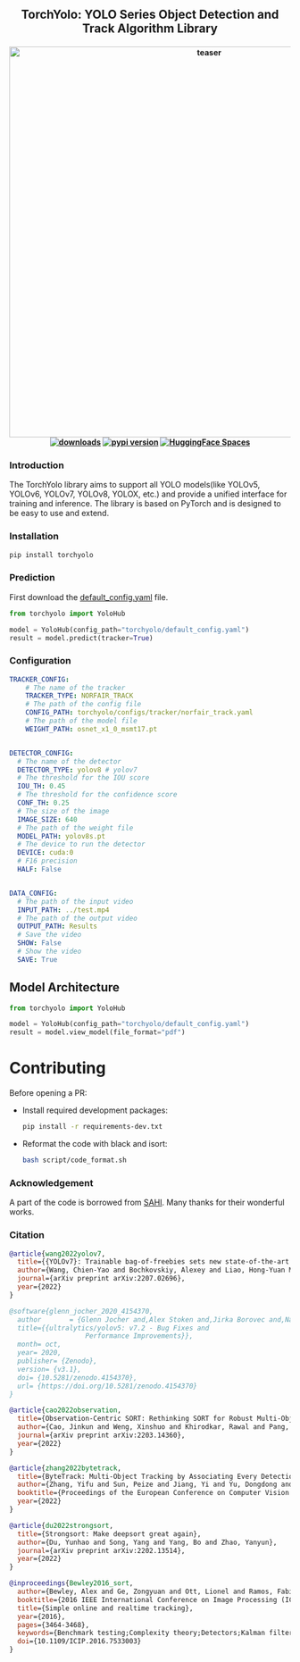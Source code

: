 <div align="center">
<h2>
  TorchYolo: YOLO Series Object Detection and Track Algorithm Library
</h2>
<h4>
    <img width="700" alt="teaser" src="https://github.com/kadirnar/TrackerHub/blob/main/docs/norfair_track/norfair_demo.gif">
<div>
    <a href="https://pepy.tech/project/torchyolo"><img src="https://pepy.tech/badge/torchyolo" alt="downloads"></a>
    <a href="https://badge.fury.io/py/torchyolo"><img src="https://badge.fury.io/py/torchyolo.svg" alt="pypi version"></a>
    <a href="https://huggingface.co/spaces/kadirnar/torchyolo"><img src="https://img.shields.io/badge/%20HuggingFace%20-Demo-blue.svg" alt="HuggingFace Spaces"></a>
</div>
</div>


### Introduction

The TorchYolo library aims to support all YOLO models(like YOLOv5, YOLOv6, YOLOv7, YOLOv8, YOLOX, etc.) and provide a unified interface for training and inference. The library is based on PyTorch and is designed to be easy to use and extend.

### Installation 
```bash
pip install torchyolo
```
### Prediction
First download the [default_config.yaml](https://github.com/kadirnar/torchyolo/blob/main/torchyolo/default_config.yaml) file.

```python
from torchyolo import YoloHub

model = YoloHub(config_path="torchyolo/default_config.yaml")
result = model.predict(tracker=True)
```

### Configuration
```yaml
TRACKER_CONFIG:
    # The name of the tracker
    TRACKER_TYPE: NORFAIR_TRACK
    # The path of the config file
    CONFIG_PATH: torchyolo/configs/tracker/norfair_track.yaml
    # The path of the model file
    WEIGHT_PATH: osnet_x1_0_msmt17.pt


DETECTOR_CONFIG:
  # The name of the detector
  DETECTOR_TYPE: yolov8 # yolov7
  # The threshold for the IOU score
  IOU_TH: 0.45
  # The threshold for the confidence score
  CONF_TH: 0.25
  # The size of the image
  IMAGE_SIZE: 640
  # The path of the weight file
  MODEL_PATH: yolov8s.pt
  # The device to run the detector
  DEVICE: cuda:0
  # F16 precision
  HALF: False


DATA_CONFIG:
  # The path of the input video
  INPUT_PATH: ../test.mp4
  # The path of the output video
  OUTPUT_PATH: Results
  # Save the video
  SHOW: False 
  # Show the video
  SAVE: True
```

## Model Architecture
```python
from torchyolo import YoloHub

model = YoloHub(config_path="torchyolo/default_config.yaml")
result = model.view_model(file_format="pdf")
```

# Contributing
Before opening a PR:
  - Install required development packages:
    ```bash
    pip install -r requirements-dev.txt
    ```
  - Reformat the code with black and isort:
    ```bash
    bash script/code_format.sh
    ``` 

### Acknowledgement
A part of the code is borrowed from [SAHI](https://github.com/obss/sahi). Many thanks for their wonderful works.

### Citation
```bibtex
@article{wang2022yolov7,
  title={{YOLOv7}: Trainable bag-of-freebies sets new state-of-the-art for real-time object detectors},
  author={Wang, Chien-Yao and Bochkovskiy, Alexey and Liao, Hong-Yuan Mark},
  journal={arXiv preprint arXiv:2207.02696},
  year={2022}
}
```
```bibtex
@software{glenn_jocher_2020_4154370,
  author       = {Glenn Jocher and,Alex Stoken and,Jirka Borovec and,NanoCode012 and,ChristopherSTAN and,Liu Changyu and,Laughing and,tkianai and,Adam Hogan and,lorenzomammana and,yxNONG and,AlexWang1900 and,Laurentiu Diaconu and,Marc and,wanghaoyang0106 and,ml5ah and,Doug and,Francisco Ingham and,Frederik and,Guilhen and,Hatovix and,Jake Poznanski and,Jiacong Fang and,Lijun Yu 于力军 and,changyu98 and,Mingyu Wang and,Naman Gupta and,Osama Akhtar and,PetrDvoracek and,Prashant Rai},
  title={{ultralytics/yolov5: v7.2 - Bug Fixes and 
                   Performance Improvements}},
  month= oct,
  year= 2020,
  publisher= {Zenodo},
  version= {v3.1},
  doi= {10.5281/zenodo.4154370},
  url= {https://doi.org/10.5281/zenodo.4154370}
}
```
```bibtex
@article{cao2022observation,
  title={Observation-Centric SORT: Rethinking SORT for Robust Multi-Object Tracking},
  author={Cao, Jinkun and Weng, Xinshuo and Khirodkar, Rawal and Pang, Jiangmiao and Kitani, Kris},
  journal={arXiv preprint arXiv:2203.14360},
  year={2022}
}
```
```bibtex
@article{zhang2022bytetrack,
  title={ByteTrack: Multi-Object Tracking by Associating Every Detection Box},
  author={Zhang, Yifu and Sun, Peize and Jiang, Yi and Yu, Dongdong and Weng, Fucheng and Yuan, Zehuan and Luo, Ping and Liu, Wenyu and Wang, Xinggang},
  booktitle={Proceedings of the European Conference on Computer Vision (ECCV)},
  year={2022}
}
```
```bibtex
@article{du2022strongsort,
  title={Strongsort: Make deepsort great again},
  author={Du, Yunhao and Song, Yang and Yang, Bo and Zhao, Yanyun},
  journal={arXiv preprint arXiv:2202.13514},
  year={2022}
}
```
```bibtex
@inproceedings{Bewley2016_sort,
  author={Bewley, Alex and Ge, Zongyuan and Ott, Lionel and Ramos, Fabio and Upcroft, Ben},
  booktitle={2016 IEEE International Conference on Image Processing (ICIP)},
  title={Simple online and realtime tracking},
  year={2016},
  pages={3464-3468},
  keywords={Benchmark testing;Complexity theory;Detectors;Kalman filters;Target tracking;Visualization;Computer Vision;Data Association;Detection;Multiple Object Tracking},
  doi={10.1109/ICIP.2016.7533003}
}
```
